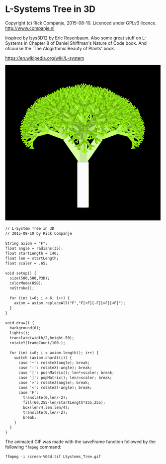 # L-Systems Tree in 3D

Copyright (c) Rick Companje, 2015-08-10. Licenced under GPLv3 licence. http://www.companje.nl

Inspired by lsys3D12 by Eric Rosenbaum. Also some great stuff on L-Systems in Chapter 8 of Daniel Shiffman's Nature of Code book. And ofcourse the 'The Alogirthmic Beauty of Plants' book.

https://en.wikipedia.org/wiki/L-system

![](LSystems_Tree.gif)

```Processing
// L-System Tree in 3D
// 2015-08-10 by Rick Companje 

String axiom = "F";
float angle = radians(35);
float startLength = 140;
float len = startLength;
float scaler = .65;

void setup() {
  size(500,500,P3D);
  colorMode(HSB);
  noStroke();
  
  for (int i=0; i < 6; i++) {
    axiom = axiom.replaceAll("F","F[+F][-F][>F][<F]");
  }
}

void draw() {
  background(0);
  lights();
  translate(width/2,height-50);
  rotateY(frameCount/100.);

  for (int i=0; i < axiom.length(); i++) {
    switch (axiom.charAt(i)) {
      case '+': rotateX(angle); break;
      case '-': rotateX(-angle); break;
      case '[': pushMatrix(); len*=scaler; break;
      case ']': popMatrix(); len/=scaler; break;
      case '>': rotateZ(angle); break;
      case '<': rotateZ(-angle); break;
      case 'F': 
        translate(0,len/-2); 
        fill(60,255-len/startLength*255,255);
        box(len/4,len,len/4); 
        translate(0,len/-2);
        break;
    }
  } 
}
```

The animated GIF was made with the saveFrame function followed by the following `ffmpeg` command:
```
ffmpeg -i screen-%04d.tif LSystems_Tree.gif
```